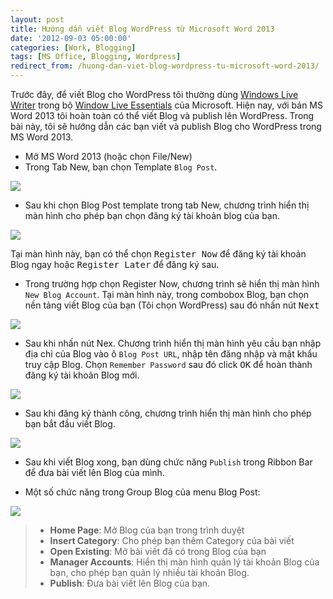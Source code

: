 ```yaml
---
layout: post
title: Hướng dẫn viết Blog WordPress từ Microsoft Word 2013
date: '2012-09-03 05:00:00'
categories: [Work, Blogging]
tags: [MS Office, Blogging, Wordpress]
redirect_from: /huong-dan-viet-blog-wordpress-tu-microsoft-word-2013/
---
```


Trước đây, để viết Blog cho WordPress tôi thường dùng [Windows Live Writer](http://www.microsoft.com/vi-vn/download/details.aspx?id=29225) trong bộ [Window Live Essentials](http://explore.live.com/windows-live-essentials) của Microsoft. Hiện nay, với bản MS Word 2013 tôi hoàn toàn có thể viết Blog và publish lên WordPress. Trong bài này, tôi sẽ hướng dẫn các bạn viết và publish Blog cho WordPress trong MS Word 2013. 

- Mở MS Word 2013 (hoặc chọn File/New)
- Trong Tab New, bạn chọn Template `Blog Post`. 

![](https://trinhvanchung.files.wordpress.com/2012/09/090312_1546_hngdnvit11.png?w=595)

- Sau khi chọn Blog Post template trong tab New, chương trình hiển thị màn hình cho phép bạn chọn đăng ký tài khoản blog của bạn. 

![](https://trinhvanchung.files.wordpress.com/2012/09/090312_1546_hngdnvit21.png?w=595)

Tại màn hình này, bạn có thể chọn <kbd>Register Now</kbd> để đăng ký tài khoản Blog ngay hoặc <kbd>Register Later</kbd> để đăng ký sau.

- Trong trường hợp chọn Register Now, chương trình sẽ hiển thị màn hình `New Blog Account`. Tại màn hình này, trong combobox Blog, bạn chọn nền tảng viết Blog của bạn (Tôi chọn WordPress) sau đó nhấn nút <kbd>Next</kbd> 

![](https://trinhvanchung.files.wordpress.com/2012/09/090312_1546_hngdnvit31.png?w=595)

- Sau khi nhấn nút Nex. Chương trình hiển thị màn hình yêu cầu bạn nhập địa chỉ của Blog vào ô `Blog Post URL`, nhập tên đăng nhập và mật khẩu truy cập Blog. Chọn `Remember Password` sau đó click <kbd>OK</kbd> để hoàn thành đăng ký tài khoản Blog mới. 

![](https://trinhvanchung.files.wordpress.com/2012/09/090312_1546_hngdnvit41.png?w=595)

- Sau khi đăng ký thành công, chương trình hiển thị màn hình cho phép bạn bắt đầu viết Blog. 

![](https://trinhvanchung.files.wordpress.com/2012/09/090312_1546_hngdnvit51.png?w=595)

* Sau khi viết Blog xong, bạn dùng chức năng `Publish` trong Ribbon Bar để đưa bài viết lên Blog của mình.

* Một số chức năng trong Group Blog của menu Blog Post:

![](https://trinhvanchung.files.wordpress.com/2012/09/090312_1546_hngdnvit6.png?w=595)

> - **Home Page**: Mở Blog của bạn trong trình duyệt
> - **Insert Category**: Cho phép bạn thêm Category của bài viết
> - **Open Existing**: Mở bài viết đã có trong Blog của bạn
> - **Manager Accounts**: Hiển thị màn hình quản lý tài khoản Blog của bạn, cho phép bạn quản lý nhiều tài khoản Blog.
> - **Publish**: Đưa bài viết lên Blog của bạn.